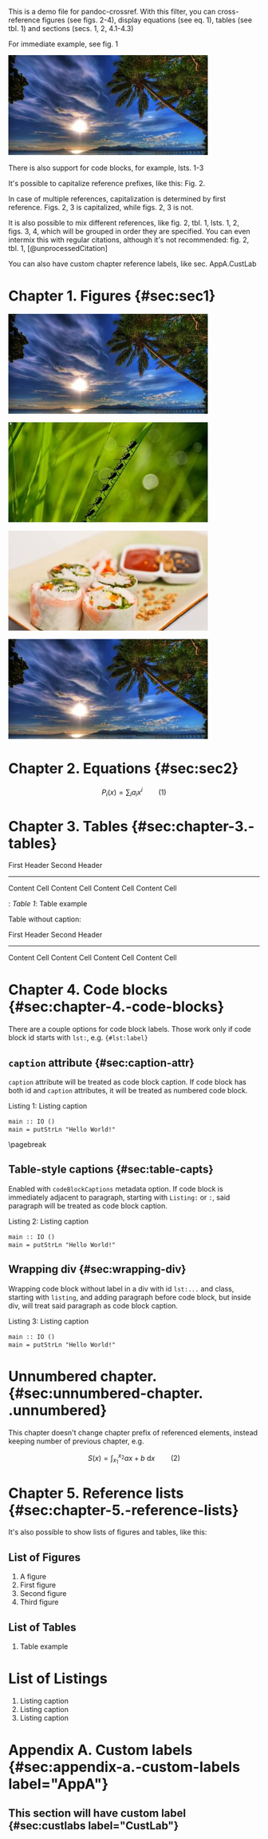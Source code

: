 This is a demo file for pandoc-crossref. With this filter, you can
cross-reference figures (see figs. 2-4), display equations (see eq. 1),
tables (see tbl. 1) and sections (secs. 1, 2, 4.1-4.3)

For immediate example, see fig. 1

![Figure \# 1: A figure](img1.jpg)

There is also support for code blocks, for example, lsts. 1-3

It's possible to capitalize reference prefixes, like this: Fig. 2.

In case of multiple references, capitalization is determined by first
reference. Figs. 2, 3 is capitalized, while figs. 2, 3 is not.

It is also possible to mix different references, like fig. 2, tbl. 1,
lsts. 1, 2, figs. 3, 4, which will be grouped in order they are
specified. You can even intermix this with regular citations, although
it's not recommended: fig. 2, tbl. 1, [@unprocessedCitation]

You can also have custom chapter reference labels, like
sec. AppA.CustLab

Chapter 1. Figures {#sec:sec1}
==================

![Figure \# 2: First figure](img1.jpg)

![Figure \# 3: Second figure](img2.jpg)

![Figure \# 4: Third figure](img3.jpg)

![Unlabelled image](img1.jpg)

Chapter 2. Equations {#sec:sec2}
====================

$$ P_i(x) = \sum_i a_i x^i \qquad(1)$$

Chapter 3. Tables {#sec:chapter-3.-tables}
=================

  First Header   Second Header
  -------------- ---------------
  Content Cell   Content Cell
  Content Cell   Content Cell

  : *Table 1*: Table example

Table without caption:

  First Header   Second Header
  -------------- ---------------
  Content Cell   Content Cell
  Content Cell   Content Cell

Chapter 4. Code blocks {#sec:chapter-4.-code-blocks}
======================

There are a couple options for code block labels. Those work only if
code block id starts with `lst:`, e.g. `{#lst:label}`

`caption` attribute {#sec:caption-attr}
-------------------

`caption` attribute will be treated as code block caption. If code block
has both id and `caption` attributes, it will be treated as numbered
code block.

<div id="lst:captionAttr" class="listing haskell">

Listing 1: Listing caption

``` {.haskell}
main :: IO ()
main = putStrLn "Hello World!"
```

</div>

\pagebreak

Table-style captions {#sec:table-capts}
--------------------

Enabled with `codeBlockCaptions` metadata option. If code block is
immediately adjacent to paragraph, starting with `Listing:` or `:`, said
paragraph will be treated as code block caption.

<div id="lst:tableCaption" class="listing haskell">

Listing 2: Listing caption

``` {.haskell}
main :: IO ()
main = putStrLn "Hello World!"
```

</div>

Wrapping div {#sec:wrapping-div}
------------

Wrapping code block without label in a div with id `lst:...` and class,
starting with `listing`, and adding paragraph before code block, but
inside div, will treat said paragraph as code block caption.

<div id="lst:wrappingDiv" class="listing haskell">

Listing 3: Listing caption

``` {.haskell}
main :: IO ()
main = putStrLn "Hello World!"
```

</div>

Unnumbered chapter. {#sec:unnumbered-chapter. .unnumbered}
===================

This chapter doesn't change chapter prefix of referenced elements,
instead keeping number of previous chapter, e.g.

$$ S(x) = \int_{x_1}^{x_2} a x+b \  \mathrm{d}x \qquad(2)$$

Chapter 5. Reference lists {#sec:chapter-5.-reference-lists}
==========================

It's also possible to show lists of figures and tables, like this:

List of Figures
---------------

1.  A figure
2.  First figure
3.  Second figure
4.  Third figure

List of Tables
--------------

1.  Table example

List of Listings
================

1.  Listing caption
2.  Listing caption
3.  Listing caption

Appendix A. Custom labels {#sec:appendix-a.-custom-labels label="AppA"}
=========================

This section will have custom label {#sec:custlabs label="CustLab"}
-----------------------------------
